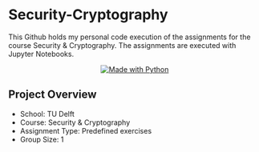# Security-Cryptography

This Github holds my personal code execution of the assignments for the course Security & Cryptography. The assignments are executed with Jupyter Notebooks.

<p align="center">
  <a aria-label="Python_shield" href="https://www.python.org/" target="_blank">
    <img alt="Made with Python" src="http://ForTheBadge.com/images/badges/made-with-python.svg" target="_blank" />
  </a>
</p>

## Project Overview

- School: TU Delft
- Course: Security & Cryptography
- Assignment Type: Predefined exercises
- Group Size: 1
